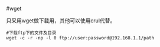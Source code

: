#wget

只采用wget做下载用，其他可以使用crul代替。


```
#下载ftp下的文件及目录
wget -c -r -np -l 0 ftp://user:password@192.168.1.1/path
```

